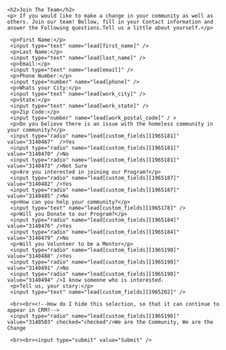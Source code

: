 <html>

    <h2>Join The Team</h2>
    <p> If you would like to make a change in your community as well as others. Join our team! Bellow, fill in your Contact information and answer the Following questions.Tell us a little about yourself.</p>
    
 <form method="post" action="https://app.pipelinedeals.com/web_lead">
    <input type="hidden" name="w2lid" value="4e172d5d0a29" />
    <input type="hidden" name="thank_you_page" value="https://s3.amazonaws.com/uploads.hipchat.com/514/4863862/cWZs6B3pPD4NC5o/sd-me-rainfall-contest-reminder-20161101.jpg" />

     <p>First Name:</p>
     <input type="text" name="lead[first_name]" />
     <p>Last Name:</p>
     <input type="text" name="lead[last_name]" />
     <p>Email:</p>
     <input type="text" name="lead[email]" />
     <p>Phone Number:</p>
     <input type="number" name="lead[phone]" />
     <p>Whats your City:</p>
     <input type="text" name="lead[work_city]" />
     <p>State:</p>
     <input type="text" name="lead[work_state]" />
     <p>Zip Code:</p>
     <input type="number" name="lead[work_postal_code]" / >
     <p>Do you believe there is an issue with the homeless community in your community?</p>
     <input type="radio" name="lead[custom_fields][1965181]" value="3140467"  />Yes
     <input type="radio" name="lead[custom_fields][1965181]" value="3140470" />No
     <input type="radio" name="lead[custom_fields][1965181]" value="3140473" />Not Sure
     <p>Are you interested in joining our Program?</p>
     <input type="radio" name="lead[custom_fields][1965187]" value="3140482" />Yes
     <input type="radio" name="lead[custom_fields][1965187]" value="3140485" />No
     <p>How can you help your community?</p>
     <input type="text" name="lead[custom_fields][1965178]" />
     <p>Will you Donate to our Program?</p>
     <input type="radio" name="lead[custom_fields][1965184]" value="3140476" />Yes
     <input type="radio" name="lead[custom_fields][1965184]" value="3140479" />No
     <p>Will you Volunteer to be a Mentor</p>
     <input type="radio" name="lead[custom_fields][1965190]" value="3140488" />Yes
     <input type="radio" name="lead[custom_fields][1965190]" value="3140491" />No
     <input type="radio" name="lead[custom_fields][1965190]" value="3140494" />I know someone who is interested.
     <p>Tell us, your story:</p>
     <input type="text" name="lead[custom_fields][1965202]" />
     
     <br><br><!--How do I hide this selection, so that it can continue to appear in CRM?-->
     <input type="radio" name="lead[custom_fields][1965196]" value="3140503" checked="checked"/>We are the Community, We are the Change
     
     <br><br><input type="submit" value="Submit" />
     
</form>     
     
</html>
